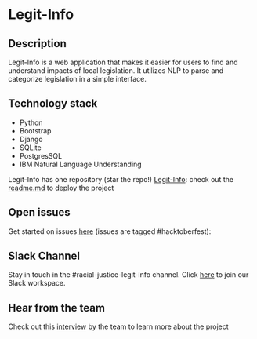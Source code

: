 # Legit-Info

## Description

Legit-Info is a web application that makes it easier for users to find and understand impacts of local legislation. It utilizes NLP to parse and categorize legislation in a simple interface.

## Technology stack

- Python
- Bootstrap
- Django
- SQLite
- PostgresSQL
- IBM Natural Language Understanding

Legit-Info has one repository (star the repo!)
[Legit-Info](https://github.com/Call-for-Code-for-Racial-Justice/Legit-Info): check out the [readme.md](https://github.com/Call-for-Code-for-Racial-Justice/Legit-Info/blob/main/README.md) to deploy the project

## Open issues

Get started on issues [here](https://github.com/Call-for-Code-for-Racial-Justice/Legit-Info/issues?q=is%3Aopen+is%3Aissue+label%3Ahacktoberfest) (issues are tagged #hacktoberfest):

## Slack Channel

Stay in touch in the #racial-justice-legit-info channel. Click [here](../getting_started/README.md?id=join-our-slack-channel) to join our Slack workspace.

## Hear from the team

Check out this [interview](https://www.youtube.com/watch?v=9viZ4NWugMw&t=2450s) by the team to learn more about the project

